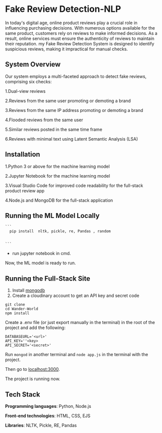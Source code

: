# Fake Review Detection-NLP
In today's digital age, online product reviews play a crucial role in influencing purchasing decisions. With numerous options available for the same product, customers rely on reviews to make informed decisions. As a result, online services must ensure the authenticity of reviews to maintain their reputation. my Fake Review Detection System is designed to identify suspicious reviews, making it impractical for manual checks.

## System Overview

Our system employs a multi-faceted approach to detect fake reviews, comprising six checks:

1.Dual-view reviews

2.Reviews from the same user promoting or demoting a brand

3.Reviews from the same IP address promoting or demoting a brand

4.Flooded reviews from the same user

5.Similar reviews posted in the same time frame

6.Reviews with minimal text using Latent Semantic Analysis (LSA)

## Installation 

1.Python 3 or above for the machine learning model

2.Jupyter Notebook for the machine learning model

3.Visual Studio Code for improved code readability for the full-stack product review app

4.Node.js and MongoDB for the full-stack application

## Running the ML Model Locally

    ```
      pip install  nltk, pickle, re, Pandas , random


    ```
- run jupyter notebook in cmd.

Now, the ML model is ready to run.

## Running the Full-Stack Site

1. Install [mongodb](https://www.mongodb.com/)
2. Create a cloudinary account to get an API key and secret code

```
git clone 
cd Wander-World
npm install
```

Create a .env file (or just export manually in the terminal) in the root of the project and add the following:  

```
DATABASEURL='<url>'
API_KEY=''<key>
API_SECRET='<secret>'
```

Run ```mongod``` in another terminal and ```node app.js``` in the terminal with the project.  

Then go to [localhost:3000](http://localhost:3000/).
  
The project is running now.


## Tech Stack

**Programming languages**: Python, Node.js

**Front-end technologies**: HTML, CSS, EJS

**Libraries**: NLTK, Pickle, RE, Pandas
